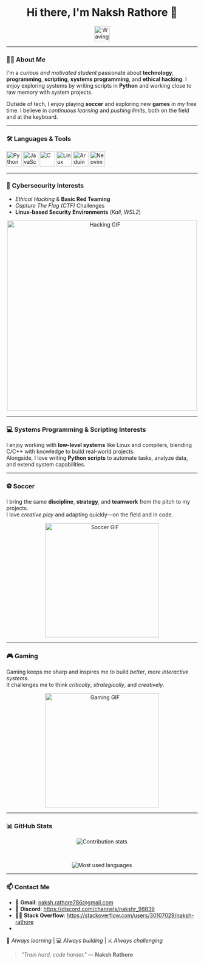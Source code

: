 <h1 align="center">Hi there, I'm <strong>Naksh Rathore</strong> 👋</h1>

<p align="center">
  <img src="https://media.giphy.com/media/hvRJCLFzcasrR4ia7z/giphy.gif" width="40" alt="Waving hand GIF"/>
</p>

---

### 🧑‍💻 <strong>About Me</strong>

I'm a *curious and motivated student* passionate about **technology**, **programming**, **scripting**, **systems programming**, and **ethical hacking**. I enjoy exploring systems by writing scripts in **Python** and working close to raw memory with system projects.

Outside of tech, I enjoy playing **soccer** and exploring new **games** in my free time. I believe in *continuous learning* and *pushing limits*, both on the field and at the keyboard.

---

### 🛠️ <strong>Languages & Tools</strong>

<p align="left">
  <img src="https://cdn.jsdelivr.net/gh/devicons/devicon/icons/python/python-original.svg" width="40" alt="Python"/>
  <img src="https://cdn.jsdelivr.net/gh/devicons/devicon/icons/javascript/javascript-original.svg" width="40" alt="JavaScript"/>
  <img src="https://cdn.jsdelivr.net/gh/devicons/devicon/icons/c/c-original.svg" width="40" alt="C"/>
  <img src="https://cdn.jsdelivr.net/gh/devicons/devicon/icons/linux/linux-original.svg" width="40" alt="Linux"/>
  <img src="https://cdn.jsdelivr.net/gh/devicons/devicon/icons/arduino/arduino-original.svg" width="40" alt="Arduino"/>
  <img src="https://upload.wikimedia.org/wikipedia/commons/3/3a/Neovim-mark.svg" width="40" alt="Neovim"/>
</p>

---

### 🔐 <strong>Cybersecurity Interests</strong>

- *Ethical Hacking* & **Basic Red Teaming**
- *Capture The Flag (CTF)* Challenges
- **Linux-based Security Environments** (*Kali*, *WSL2*)

<p align="center">
  <img src="https://miro.medium.com/v2/resize:fit:1400/1*zGZSsGmCMrAF3PEkrvUgKg.gif" width="500" alt="Hacking GIF"/>
</p>

---

### 💻 <strong>Systems Programming & Scripting Interests</strong>

I enjoy working with **low-level systems** like Linux and compilers, blending C/C++ with knowledge to build real-world projects.  
Alongside, I love writing **Python scripts** to automate tasks, analyze data, and extend system capabilities.

---

### ⚽ <strong>Soccer</strong>

I bring the same **discipline**, **strategy**, and **teamwork** from the pitch to my projects.  
I love *creative play* and adapting quickly—on the field and in code.

<p align="center">
  <img src="https://media.giphy.com/media/xUA7bdpLxQhsSQdyog/giphy.gif" width="300" alt="Soccer GIF"/>
</p>

---

### 🎮 <strong>Gaming</strong>

Gaming keeps me sharp and inspires me to build *better*, *more interactive systems*.  
It challenges me to think *critically*, *strategically*, and *creatively*.

<p align="center">
  <img src="https://media.giphy.com/media/3o7qE1YN7aBOFPRw8E/giphy.gif" width="300" alt="Gaming GIF"/>
</p>

---

### 📊 <strong>GitHub Stats</strong>

<p align="center">
  <img src="https://github-readme-stats.vercel.app/api?username=Naksh-Rathore&show_icons=true&theme=tokyonight" alt="Contribution stats"/>
</p><br />

<p align="center">
  <img src="https://github-readme-stats.vercel.app/api/top-langs/?username=Naksh-Rathore&layout=compact" alt="Most used languages"/>
</p>

---

### 📫 <strong>Contact Me</strong>

- 📧 **Gmail**: <naksh.rathore786@gmail.com>
- 💬 **Discord**: <https://discord.com/channels/nakshr_98839>
- 🧑‍💻 **Stack Overflow**: <https://stackoverflow.com/users/30107029/naksh-rathore>
- 
🧠 *Always learning* | 💻 *Always building* | ⚔️ *Always challenging*

> *"Train hard, code harder."* — **Naksh Rathore**
